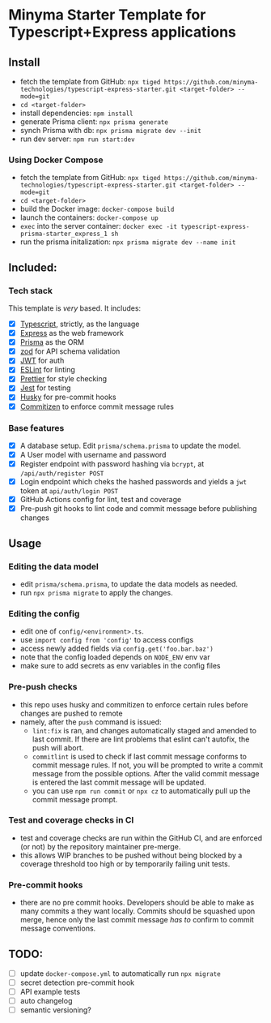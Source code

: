 # Minyma Starter Template for Typescript+Express applications

## Install

- fetch the template from GitHub: `npx tiged https://github.com/minyma-technologies/typescript-express-starter.git <target-folder> --mode=git`
- `cd <target-folder>`
- install dependencies: `npm install`
- generate Prisma client: `npx prisma generate`
- synch Prisma with db: `npx prisma migrate dev --init`
- run dev server: `npm run start:dev`

### Using Docker Compose

- fetch the template from GitHub: `npx tiged https://github.com/minyma-technologies/typescript-express-starter.git <target-folder> --mode=git`
- `cd <target-folder>`
- build the Docker image: `docker-compose build`
- launch the containers: `docker-compose up`
- `exec` into the server container: `docker exec -it typescript-express-prisma-starter_express_1 sh`
- run the prisma initalization: `npx prisma migrate dev --name init`

## Included:

### Tech stack

This template is _very_ based. It includes:

- [x] [Typescript](https://www.typescriptlang.org/), strictly, as the language
- [x] [Express](https://expressjs.com/) as the web framework
- [x] [Prisma](https://www.prisma.io/) as the ORM
- [x] [zod](https://zod.dev/) for API schema validation
- [x] [JWT](https://jwt.io/) for auth
- [x] [ESLint](https://eslint.org/) for linting
- [x] [Prettier](https://prettier.io/) for style checking
- [x] [Jest](https://jestjs.io/) for testing
- [x] [Husky](https://typicode.github.io/husky/#/) for pre-commit hooks
- [x] [Commitizen](https://github.com/commitizen/cz-cli) to enforce commit message rules

### Base features

- [x] A database setup. Edit `prisma/schema.prisma` to update the model.
- [x] A User model with username and password
- [x] Register endpoint with password hashing via `bcrypt`, at `/api/auth/register POST`
- [x] Login endpoint which cheks the hashed passwords and yields a `jwt` token at `api/auth/login POST`
- [x] GitHub Actions config for lint, test and coverage
- [x] Pre-push git hooks to lint code and commit message before publishing changes

## Usage

### Editing the data model

- edit `prisma/schema.prisma`, to update the data models as needed.
- run `npx prisma migrate` to apply the changes.

### Editing the config

- edit one of `config/<environment>.ts`.
- use `import config from 'config'` to access configs
- access newly added fields via `config.get('foo.bar.baz')`
- note that the config loaded depends on `NODE_ENV` env var
- make sure to add secrets as env variables in the config files

### Pre-push checks

- this repo uses husky and commitizen to enforce certain rules before changes are pushed to remote
- namely, after the `push` command is issued:
  - `lint:fix` is ran, and changes automatically staged and amended to last commit. If there are lint problems that eslint can't autofix, the push will abort.
  - `commitlint` is used to check if last commit message conforms to commit message rules. If not, you will be prompted to write a commit message from the possible options. After the valid commit message is entered the last commit message will be updated.
  - you can use `npm run commit` or `npx cz` to automatically pull up the commit message prompt.

### Test and coverage checks in CI

- test and coverage checks are run within the GitHub CI, and are enforced (or not) by the repository maintainer pre-merge.
- this allows WIP branches to be pushed without being blocked by a coverage threshold too high or by temporarily failing unit tests.

### Pre-commit hooks

- there are no pre commit hooks. Developers should be able to make as many commits a they want locally. Commits should be squashed upon merge, hence only the last commit message _has to_ confirm to commit message conventions.

## TODO:

- [ ] update `docker-compose.yml` to automatically run `npx migrate`
- [ ] secret detection pre-commit hook
- [ ] API example tests
- [ ] auto changelog
- [ ] semantic versioning?
